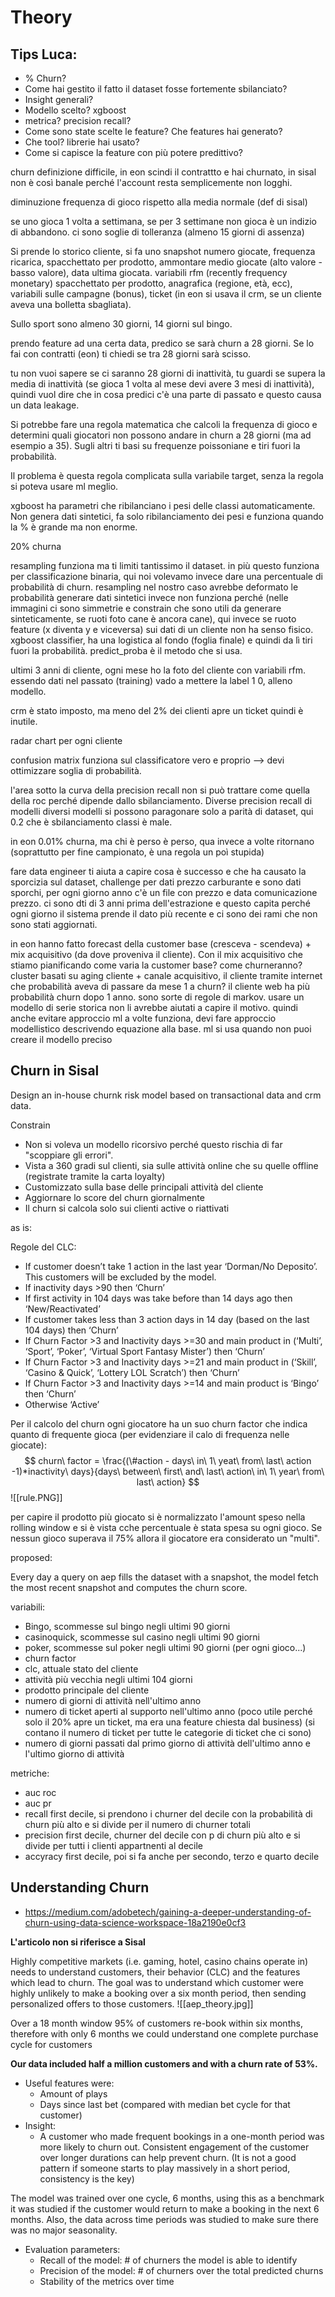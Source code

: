 # Theory

## Tips Luca:
- % Churn?
- Come hai gestito il fatto il dataset fosse fortemente sbilanciato?
- Insight generali?
- Modello scelto? xgboost
- metrica? precision recall?
- Come sono state scelte le feature? Che features hai generato?
- Che tool? librerie hai usato?
- Come si capisce la feature con più potere predittivo?


churn definizione difficile, in eon scindi il contrattto e hai churnato, in sisal non è così banale perché l'account resta semplicemente non logghi.

diminuzione frequenza di gioco rispetto alla media normale (def di sisal)

se uno gioca 1 volta a settimana, se per 3 settimane non gioca è un indizio di abbandono. ci sono soglie di tolleranza (almeno 15 giorni di assenza)

Si prende lo storico cliente, si fa uno snapshot
numero giocate, frequenza ricarica, spacchettato per prodotto, ammontare medio giocate (alto valore - basso valore), data ultima giocata. variabili rfm (recently frequency monetary) spacchettato per prodotto, anagrafica (regione, età, ecc), variabili sulle campagne (bonus), ticket (in eon si usava il crm, se un cliente aveva una bolletta sbagliata).

Sullo sport sono almeno 30 giorni, 14 giorni sul bingo.

prendo feature ad una certa data, predico se sarà churn a 28 giorni.
Se lo fai con contratti (eon) ti chiedi se tra 28 giorni sarà scisso.

tu non vuoi sapere se ci saranno 28 giorni di inattività, tu guardi se supera la media di inattività (se gioca 1 volta al mese devi avere 3 mesi di inattività), quindi vuol dire che in cosa predici c'è una parte di passato e questo causa un data leakage.

Si potrebbe fare una regola matematica che calcoli la frequenza di gioco e determini quali giocatori non possono andare in churn a 28 giorni (ma ad esempio a 35). Sugli altri ti basi su frequenze poissoniane e tiri fuori la probabilità.

Il problema è questa regola complicata sulla variabile target, senza la regola si poteva usare ml meglio.

xgboost ha parametri che ribilanciano i pesi delle classi automaticamente.
Non genera dati sintetici, fa solo ribilanciamento dei pesi e funziona quando la % è grande ma non enorme.

20% churna

resampling funziona ma ti limiti tantissimo il dataset. in più questo funziona per classificazione binaria, qui noi volevamo invece dare una percentuale di probabilità di churn. resampling nel nostro caso avrebbe deformato le probabilità
generare dati sintetici invece non funziona perché (nelle immagini ci sono simmetrie e constrain che sono utili da generare sinteticamente, se ruoti foto cane è ancora cane), qui invece se ruoto feature (x diventa y e viceversa) sui dati di un cliente non ha senso fisico.
xgboost classifier, ha una logistica al fondo (foglia finale) e quindi da lì tiri fuori la probabilità. predict_proba è il metodo che si usa.

ultimi 3 anni di cliente, ogni mese ho la foto del cliente con variabili rfm.
essendo dati nel passato (training) vado a mettere la label 1 0, alleno modello.

crm è stato imposto, ma meno del 2% dei clienti apre un ticket quindi è inutile.

radar chart per ogni cliente 

confusion matrix funziona sul classificatore vero e proprio --> devi ottimizzare soglia di probabilità.

l'area sotto la curva della precision recall non si può trattare come quella della roc perché dipende dallo sbilanciamento.
Diverse precision recall di modelli diversi modelli si possono paragonare solo a parità di dataset, qui 0.2 che è sbilanciamento classi è male.

in eon 0.01% churna, ma chi è perso è perso, qua invece a volte ritornano (soprattutto per fine campionato, è una regola un poì stupida)

fare data engineer ti aiuta a capire cosa è successo e che ha causato la sporcizia sul dataset, challenge per dati prezzo carburante e sono dati sporchi, per ogni giorno anno c'è un file con prezzo e data comunicazione prezzo.
ci sono dti di 3 anni prima dell'estrazione e questo capita perché ogni giorno il sistema prende il dato più recente e ci sono dei rami che non sono stati aggiornati.

in eon hanno fatto forecast della customer base (cresceva - scendeva) + mix acquisitivo (da dove proveniva il cliente).
Con il mix acquisitivo che stiamo pianificando come varia la customer base? come churneranno?
cluster basati su aging cliente + canale acquisitivo, il cliente tramite internet che probabilità aveva di passare da mese 1 a churn? il cliente web ha più probabilità churn dopo 1 anno.
sono sorte di regole di markov. usare un modello di serie storica non li avrebbe aiutati a capire il motivo. quindi anche evitare approccio ml a volte funziona, devi fare approccio modellistico descrivendo equazione alla base. ml si usa quando non puoi creare il modello preciso

## Churn in Sisal
Design an in-house churnk risk model based on transactional data and crm data.

Constrain
- Non si voleva un modello ricorsivo perché questo rischia di far "scoppiare gli errori".
- Vista a 360 gradi sul clienti, sia sulle attività online che su quelle offline (registrate tramite la carta loyalty)
- Customizzato sulla base delle principali attività del cliente
- Aggiornare lo score del churn giornalmente
- Il churn si calcola solo sui clienti active o riattivati

as is: 

Regole del CLC:
- If customer doesn’t take 1 action in the last year ‘Dorman/No Deposito’. This customers will be excluded by the model. 
- If inactivity days >90 then ‘Churn’ 
- If first activity in 104 days was take before than 14 days ago then ‘New/Reactivated’ 
- If customer takes less than 3 action days in 14 day (based on the last 104 days) then ‘Churn’ 
- If Churn Factor >3 and Inactivity days >=30 and main product in (‘Multi’, ‘Sport’, ‘Poker’, ‘Virtual Sport Fantasy Mister’) then ‘Churn’ 
- If Churn Factor >3 and Inactivity days >=21 and main product in (‘Skill’, ‘Casino & Quick’, ‘Lottery LOL Scratch’) then ‘Churn’ 
- If Churn Factor >3 and Inactivity days >=14 and main product is ‘Bingo’ then ‘Churn’ 
- Otherwise ‘Active’

Per il calcolo del churn ogni giocatore ha un suo churn factor che indica quanto di frequente gioca (per evidenziare il calo di frequenza nelle giocate):
$$
churn\ factor = \frac{(\#action - days\ in\ 1\ yeat\ from\ last\ action -1)*inactivity\ days}{days\ between\ first\ and\ last\ action\ in\ 1\ year\ from\ last\ action}
$$
![[rule.PNG]]

per capire il prodotto più giocato si è normalizzato l'amount speso nella rolling window e si è vista cche percentuale è stata spesa su ogni gioco. Se nessun gioco superava il 75% allora il giocatore era considerato un "multi".

proposed:

Every day a query on aep fills the dataset with a snapshot, the model fetch the most recent snapshot and computes the churn score.

variabili:
- Bingo, scommesse sul bingo negli ultimi 90 giorni
- casinoquick, scommesse sul casino negli ultimi 90 giorni
- poker, scommesse sul poker negli ultimi 90 giorni (per ogni gioco...)
- churn factor
- clc, attuale stato del cliente
- attività più vecchia negli ultimi 104 giorni
- prodotto principale del cliente
- numero di giorni di attività nell'ultimo anno
- numero di ticket aperti al supporto nell'ultimo anno (poco utile perché solo il 20% apre un ticket, ma era una feature chiesta dal business) (si contano il numero di ticket per tutte le categorie di ticket che ci sono)
- numero di giorni passati dal primo giorno di attività dell'ultimo anno e l'ultimo giorno di attività

metriche:
- auc roc
- auc pr
- recall first decile, si prendono i churner del decile con la probabilità di churn più alto e si divide per il numero di churner totali
- precision first decile, churner del decile con p di churn più alto e si divide per tutti i clienti appartnenti al decile
- accyracy first decile, poi si fa anche per secondo, terzo e quarto decile
## Understanding Churn
- https://medium.com/adobetech/gaining-a-deeper-understanding-of-churn-using-data-science-workspace-18a2190e0cf3

**L'articolo non si riferisce a Sisal**

Highly competitive markets (i.e. gaming, hotel, casino chains operate in) needs to understand customers, their behavior (CLC) and the features which lead to churn.
The goal was to understand which customer were highly unlikely to make a booking over a six month period, then sending personalized offers to those customers.
![[aep_theory.jpg]]

Over a 18 month window 95% of customers re-book within six months, therefore with only 6 months we could understand one complete purchase cycle for customers

**Our data included half a million customers and with a churn rate of 53%.**

- Useful features were:
	- Amount of plays
	- Days since last bet (compared with median bet cycle for that customer)
- Insight:
	- A customer who made frequent bookings in a one-month period was more likely to churn out. Consistent engagement of the customer over longer durations can help prevent churn. (It is not a good pattern if someone starts to play massively in a short period, consistency is the key)

The model was trained over one cycle, 6 months, using this as a benchmark it was studied if the customer would return to make a booking in the next 6 months.
Also, the data across time periods was studied to make sure there was no major seasonality.

- Evaluation parameters:
	- Recall of the model: # of churners the model is able to identify
	- Precision of the model: # of churners over the total predicted churns
	- Stability of the metrics over time